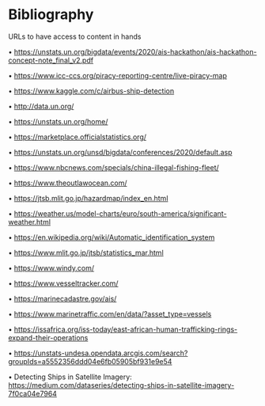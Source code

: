 # Bibliography
URLs to have access to content in hands

•	https://unstats.un.org/bigdata/events/2020/ais-hackathon/ais-hackathon-concept-note_final_v2.pdf

•	https://www.icc-ccs.org/piracy-reporting-centre/live-piracy-map

•	https://www.kaggle.com/c/airbus-ship-detection

•	http://data.un.org/

•	https://unstats.un.org/home/

•	https://marketplace.officialstatistics.org/

•	https://unstats.un.org/unsd/bigdata/conferences/2020/default.asp

•	https://www.nbcnews.com/specials/china-illegal-fishing-fleet/

•	https://www.theoutlawocean.com/

•	https://jtsb.mlit.go.jp/hazardmap/index_en.html

•	https://weather.us/model-charts/euro/south-america/significant-weather.html

•	https://en.wikipedia.org/wiki/Automatic_identification_system

•	https://www.mlit.go.jp/jtsb/statistics_mar.html

•	https://www.windy.com/

•	https://www.vesseltracker.com/

•	https://marinecadastre.gov/ais/

•	https://www.marinetraffic.com/en/data/?asset_type=vessels

•	https://issafrica.org/iss-today/east-african-human-trafficking-rings-expand-their-operations

•	https://unstats-undesa.opendata.arcgis.com/search?groupIds=a5552356ddd04e6fb05905bf931e9e54

•	Detecting Ships in Satellite Imagery: https://medium.com/dataseries/detecting-ships-in-satellite-imagery-7f0ca04e7964
